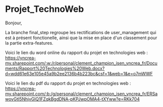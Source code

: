 # Projet_TechnoWeb
Bonjour, 

La branche final_step regroupe les rectifications de user_management qui est à présent fonctionelle, ainsi que la mise en place d'un classement pour la partie extra-features.

Voici le lien du word online du rapport du projet en technologies web :
https://yncrea-my.sharepoint.com/:w:/r/personal/clement_champion_isen_yncrea_fr/Documents/Rapport%20Technologies%20Web.docx?d=wdd61e63e105e45a9b2ee2136b4b223bc&csf=1&web=1&e=o7mWWF


Voici le lien du pdf du rapport du projet en technologies web :
https://yncrea-my.sharepoint.com/:b:/g/personal/clement_champion_isen_yncrea_fr/ERSawovGtI5NhjvGlQ1FZqkBgdDNA-pKPJwpOMA4-tXYww?e=RKk704
